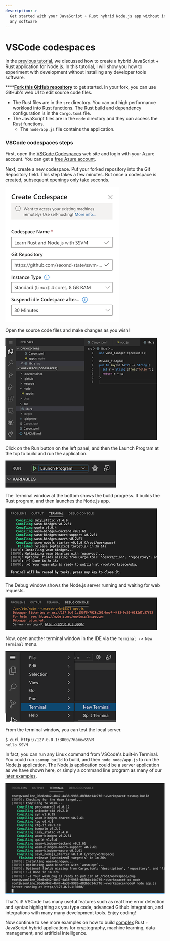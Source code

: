 ```yaml
---
description: >-
  Get started with your JavaScript + Rust hybrid Node.js app without installing
  any software
---
```


# VSCode codespaces

In the [previous tutorial](./), we discussed how to create a hybrid JavaScript + Rust application for Node.js. In this tutorial, I will show you how to experiment with development without installing any developer tools software.

\*\*\*\*[**Fork this GitHub repository**](https://github.com/second-state/ssvm-nodejs-starter/fork) to get started. In your fork, you can use GitHub's web UI to edit source code files.

* The Rust files are in the `src` directory. You can put high performance workload into Rust functions. The Rust build and dependency configuration is in the `Cargo.toml` file.
* The JavaScript files are in the `node` directory and they can access the Rust functions.
  * The `node/app.js` file contains the application.

### VSCode codespaces steps

First, open the [VSCode Codespaces](https://online.visualstudio.com/) web site and login with your Azure account. You can get a [free Azure account](https://azure.microsoft.com/en-us/free/).

Next, create a new codespace. Put your forked repository into the Git Repository field. This step takes a few minutes. But once a codespace is created, subsequent openings only take seconds.

![](../../.gitbook/assets/vscode_create.png)

Open the source code files and make changes as you wish!

![](../../.gitbook/assets/vscode_code.png)

Click on the Run button on the left panel, and then the Launch Program at the top to build and run the application.

![](../../.gitbook/assets/vscode_run.png)

The Terminal window at the bottom shows the build progress. It builds the Rust program, and then launches the Node.js app.

![](../../.gitbook/assets/vscode_build.png)

The Debug window shows the Node.js server running and waiting for web requests.

![](../../.gitbook/assets/vscode_debug.png)

Now, open another terminal window in the IDE via the `Terminal -> New Terminal` menu.

![](../../.gitbook/assets/vscode_terminal.png)

From the terminal window, you can test the local server.

```text
$ curl http://127.0.0.1:3000/?name=SSVM
hello SSVM
```

In fact, you can run any Linux command from VSCode's built-in Terminal. You could run `ssumup build` to build, and then `node node/app.js` to run the Node.js application. The Node.js application could be a server application as we have shown here, or simply a command line program as many of our [later examples](../rust-and-javascript/pass-any-argument-and-return-any-value.md).

![](../../.gitbook/assets/vscode_terminal_ssvm.png)

That's it! VSCode has many useful features such as real time error detection and syntax highlighting as you type code, advanced Github integration, and integrations with many many development tools. Enjoy coding!

Now continue to see more examples on how to build [complex](../rust-and-javascript/) Rust + JavaScript hybrid applications for cryptography, machine learning, data management, and artificial intelligence.

